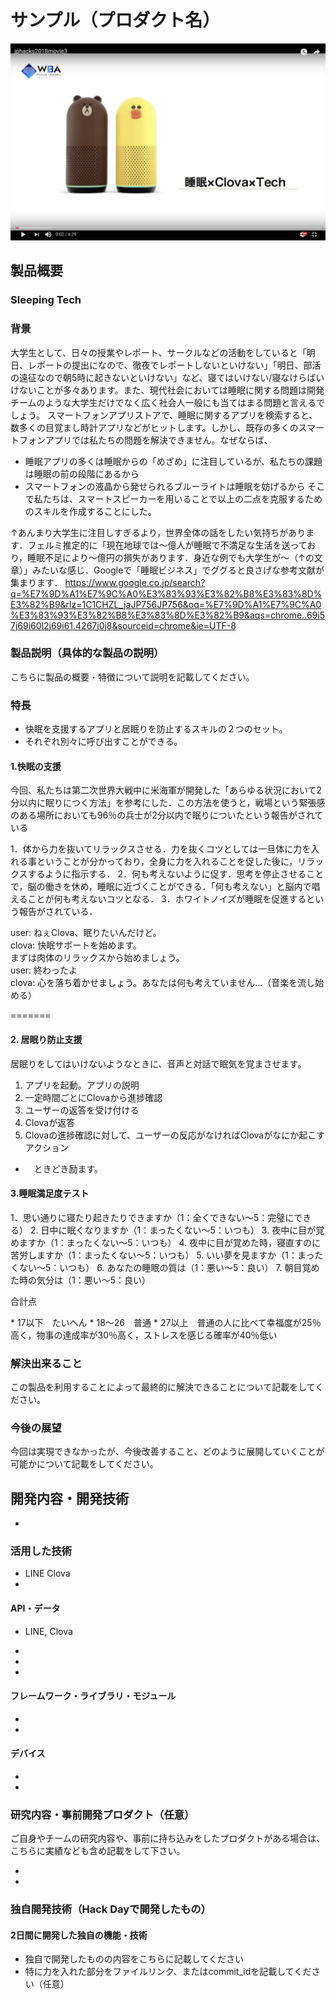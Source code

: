 # サンプル（プロダクト名）


[![Product Name](image.png)](https://www.youtube.com/watch?v=G5rULR53uMk)

## 製品概要
### Sleeping Tech

### 背景
大学生として、日々の授業やレポート、サークルなどの活動をしていると「明日、レポートの提出になので、徹夜でレポートしないといけない」「明日、部活の遠征なので朝5時に起きないといけない」など、寝てはいけない/寝なけらばいけないことが多々あります。また、現代社会においては睡眠に関する問題は開発チームのような大学生だけでなく広く社会人一般にも当てはまる問題と言えるでしょう。
スマートフォンアプリストアで、睡眠に関するアプリを検索すると、数多くの目覚まし時計アプリなどがヒットします。しかし、既存の多くのスマートフォンアプリでは私たちの問題を解決できません。なぜならば、
- 睡眠アプリの多くは睡眠からの「めざめ」に注目しているが、私たちの課題は睡眠の前の段階にあるから
- スマートフォンの液晶から発せられるブルーライトは睡眠を妨げるから
そこで私たちは、スマートスピーカーを用いることで以上の二点を克服するためのスキルを作成することにした。

↑あんまり大学生に注目しすぎるより，世界全体の話をしたい気持ちがあります．フェルミ推定的に「現在地球では～億人が睡眠で不満足な生活を送っており，睡眠不足により～億円の損失があります．身近な例でも大学生が～（↑の文章）」みたいな感じ．Googleで「睡眠ビジネス」でググると良さげな参考文献が集まります．
https://www.google.co.jp/search?q=%E7%9D%A1%E7%9C%A0%E3%83%93%E3%82%B8%E3%83%8D%E3%82%B9&rlz=1C1CHZL_jaJP756JP756&oq=%E7%9D%A1%E7%9C%A0%E3%83%93%E3%82%B8%E3%83%8D%E3%82%B9&aqs=chrome..69i57j69i60l2j69i61.4267j0j8&sourceid=chrome&ie=UTF-8



### 製品説明（具体的な製品の説明）
こちらに製品の概要・特徴について説明を記載してください。

### 特長
- 快眠を支援するアプリと居眠りを防止するスキルの２つのセット。
- それぞれ別々に呼び出すことができる。



#### 1.快眠の支援
今回、私たちは第二次世界大戦中に米海軍が開発した「あらゆる状況において2分以内に眠りにつく方法」を参考にした．この方法を使うと，戦場という緊張感のある場所においても96％の兵士が2分以内で眠りについたという報告がされている<br> 

1．体から力を抜いてリラックスさせる．力を抜くコツとしては一旦体に力を入れる事ということが分かっており，全身に力を入れることを促した後に，リラックスするように指示する．
2．何も考えないように促す．思考を停止させることで，脳の働きを休め，睡眠に近づくことができる．「何も考えない」と脳内で唱えることが何も考えないコツとなる．
3．ホワイトノイズが睡眠を促進するという報告がされている．
      
user: ねぇClova、眠りたいんだけど。<br>
clova: 快眠サポートを始めます。　<br>
      まずは肉体のリラックスから始めましょう。<br>
user: 終わったよ<br>
clova: 心を落ち着かせましょう。あなたは何も考えていません...（音楽を流し始める）<br>


=======
#### 2. 居眠り防止支援  
居眠りをしてはいけないようなときに、音声と対話で眠気を覚まさせます。
1. アプリを起動。アプリの説明
2. 一定時間ごとにClovaから進捗確認
3. ユーザーの返答を受け付ける
4. Clovaが返答
5. Clovaの進捗確認に対して、ユーザーの反応がなければClovaがなにか起こすアクション
* 　ときどき励ます。

#### 3.睡眠満足度テスト
1．思い通りに寝たり起きたりできますか（1：全くできない～5：完璧にできる）
2. 日中に眠くなりますか（1：まったくない～5：いつも）
3. 夜中に目が覚めますか（1：まったくない～5：いつも）
4. 夜中に目が覚めた時，寝直すのに苦労しますか（1：まったくない～5：いつも）
5. いい夢を見ますか（1：まったくない～5：いつも）
6. あなたの睡眠の質は（1：悪い～5：良い）
7. 朝目覚めた時の気分は（1：悪い～5：良い）
<p>合計点</p>
* 17以下　たいへん
* 18～26　普通
* 27以上　普通の人に比べて幸福度が25％高く，物事の達成率が30％高く，ストレスを感じる確率が40％低い

### 解決出来ること
この製品を利用することによって最終的に解決できることについて記載をしてください。


### 今後の展望
今回は実現できなかったが、今後改善すること、どのように展開していくことが可能かについて記載をしてください。


## 開発内容・開発技術
- 

### 活用した技術
- LINE Clova
- 

#### API・データ
- LINE, Clova  


* 
* 
* 

#### フレームワーク・ライブラリ・モジュール
* 
* 

#### デバイス
* 
* 

### 研究内容・事前開発プロダクト（任意）
ご自身やチームの研究内容や、事前に持ち込みをしたプロダクトがある場合は、こちらに実績なども含め記載をして下さい。

* 
* 


### 独自開発技術（Hack Dayで開発したもの）
#### 2日間に開発した独自の機能・技術
* 独自で開発したものの内容をこちらに記載してください
* 特に力を入れた部分をファイルリンク、またはcommit_idを記載してください（任意）
